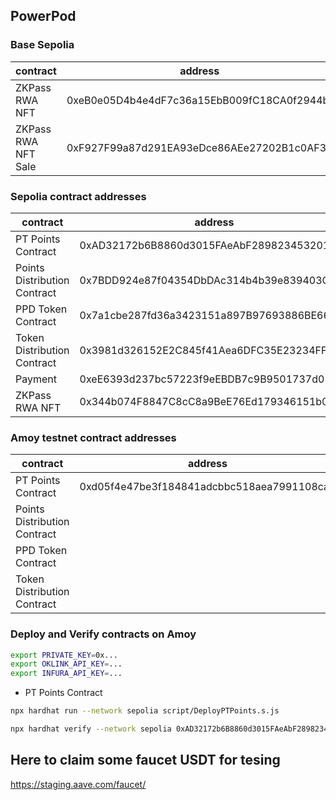 ## PowerPod

### Base Sepolia 
|  contract | address | 
|---|---|
| ZKPass RWA NFT | 0xeB0e05D4b4e4dF7c36a15EbB009fC18CA0f2944b |   
| ZKPass RWA NFT Sale | 0xF927F99a87d291EA93eDce86AEe27202B1c0AF36 | 


### Sepolia contract addresses
|  contract | address | 
|---|---|
| PT Points Contract | 0xAD32172b6B8860d3015FAeAbF289823453201568 |   
| Points Distribution Contract | 0x7BDD924e87f04354DbDAc314b4b39e839403C0c1 |   
| PPD Token Contract | 0x7a1cbe287fd36a3423151a897B97693886BE667b |   
| Token Distribution Contract | 0x3981d326152E2C845f41Aea6DFC35E23234FF607 | 
| Payment | 0xeE6393d237bc57223f9eEBDB7c9B9501737d0365 |
| ZKPass RWA NFT | 0x344b074F8847C8cC8a9BeE76Ed179346151b0858 |

### Amoy testnet contract addresses
|  contract | address | 
|---|---|
| PT Points Contract | 0xd05f4e47be3f184841adcbbc518aea7991108ca3 |   
| Points Distribution Contract |  |   
| PPD Token Contract |  |   
| Token Distribution Contract |  | 


### Deploy and Verify contracts on Amoy


```bash
export PRIVATE_KEY=0x...
export OKLINK_API_KEY=...
export INFURA_API_KEY=...
```

- PT Points Contract

```bash
npx hardhat run --network sepolia script/DeployPTPoints.s.js
```

```bash
npx hardhat verify --network sepolia 0xAD32172b6B8860d3015FAeAbF289823453201568
```

## Here to claim some faucet USDT for tesing

https://staging.aave.com/faucet/